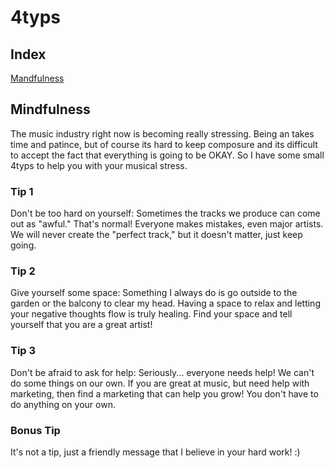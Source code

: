 # 4typs #


## Index ##


[Mandfulness](#mindfulness)

## Mindfulness ##


The music industry right now is becoming really stressing. Being an takes time and patince, but of course its hard to keep composure and its difficult to accept the fact that everything is going to be OKAY. So I have some small 4typs to help you with your musical stress.


### Tip 1 ###


Don't be too hard on yourself: Sometimes the tracks we produce can come out as "awful." That's normal! Everyone makes mistakes, even major artists. We will never create the "perfect track," but it doesn't matter, just keep going.


### Tip 2 ###


Give yourself some space: Something I always do is go outside to the garden or the balcony to clear my head. Having a space to relax and letting your negative thoughts flow is truly healing. Find your space and tell yourself that you are a great artist!


### Tip 3 ###

Don't be afraid to ask for help: Seriously... everyone needs help! We can't do some things on our own. If you are great at music, but need help with marketing, then find a marketing that can help you grow! You don't have to do anything on your own. 


### Bonus Tip ###

It's not a tip, just a friendly message that I believe in your hard work! :)
